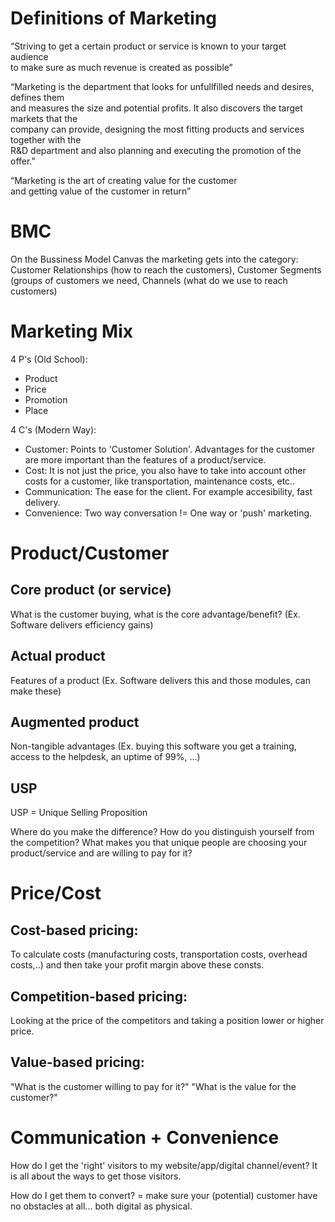 # Definitions of Marketing
“Striving to get a certain product or service is known to your target audience  
to make sure as much revenue is created as possible”

“Marketing is the department that looks for unfullfilled needs and desires, defines them  
and measures the size and potential profits. It also discovers the target markets that the  
company can provide, designing the most fitting products and services together with the  
R&D department and also planning and executing the promotion of the offer.”

“Marketing is the art of creating value for the customer  
and getting value of the customer in return”

# BMC
On the Bussiness Model Canvas the marketing gets into the category:
Customer Relationships (how to reach the customers), Customer Segments (groups of customers we need, Channels (what do we use to reach customers)

# Marketing Mix
4 P's (Old School):
- Product
- Price
- Promotion
- Place

4 C's (Modern Way):
- Customer: Points to 'Customer Solution'.  Advantages for the customer are more important than the features of a product/service.
- Cost: It is not just the price, you also have to take into account other costs for a customer, like transportation, maintenance costs, etc..
- Communication: The ease for the client. For example accesibility, fast delivery.
- Convenience: Two way conversation != One way or 'push' marketing.

# Product/Customer
## Core product (or service)
What is the customer buying, what is the core advantage/benefit? (Ex. Software delivers efficiency gains)

## Actual product
Features of a product (Ex. Software delivers this and those modules, can make these)

## Augmented product
Non-tangible advantages (Ex. buying this software you get a training, access to the helpdesk, an uptime of 99%, ...)

## USP
USP = Unique Selling Proposition

Where do you make the difference? How do you distinguish yourself from the competition?
What makes you that unique people are choosing your product/service and are willing to pay for it?

##



# Price/Cost
## Cost-based pricing:
To calculate costs (manufacturing costs, transportation costs, overhead costs,..) and then take your profit margin above these consts.

## Competition-based pricing:
Looking at the price  of the competitors and taking a position lower or higher price.

## Value-based pricing:
"What is the customer willing to pay for it?" "What is the value for the customer?"



# Communication + Convenience
How do I get the 'right' visitors to my website/app/digital channel/event? It is all about the ways to get those visitors.

How do I get them to convert? = make sure your (potential) customer have no obstacles at all... both digital as physical.

